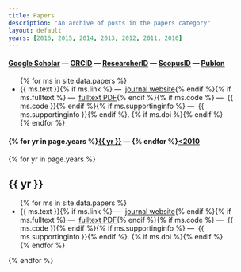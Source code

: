 ```yaml
---
title: Papers
description: "An archive of posts in the papers category"
layout: default
years: [2016, 2015, 2014, 2013, 2012, 2011, 2010]
---
```


<h4 id="papers-external"><a href="http://scholar.google.ca/citations?hl=en&user=PfC17QsAAAAJ&view_op=list_works&pagesize=100">Google Scholar</a> &mdash;
<!-- <a href="https://vm.mtmt.hu/www/index.php?AuthorID=10000580">MTMT</a> &mdash; -->
<a href="http://orcid.org/0000-0001-7337-1740">ORCID</a> &mdash;
<a href="http://www.researcherid.com/rid/B-2775-2008">ResearcherID</a> &mdash;
<a href="http://www.scopus.com/authid/detail.url?authorId=23104106300">ScopusID</a> &mdash;
<a href="https://publons.com/a/534081/">Publon</a>
</h4>

<ul>
  {% for ms in site.data.papers %}
  <li>{{ ms.text }}{% if ms.link %} &mdash; <i class="fa fa-external-link text-orange"></i>&nbsp;<a href="{{ ms.link }}">journal website</a>{% endif %}{% if ms.fulltext %} &mdash; <i class="fa fa-file-pdf-o text-orange"></i>&nbsp;<a href="{{ ms.fulltext }}">fulltext PDF</a>{% endif %}{% if ms.code %} &mdash; <i class="fa fa-file-code-o text-orange"></i>&nbsp;{{ ms.code }}{% endif %}{% if ms.supportinginfo %} &mdash; <i class="fa fa-file-code-o text-orange"></i>&nbsp;{{ ms.supportinginfo }}{% endif %}. {% if ms.doi %}<div data-badge-popover="bottom" style="display: inline-block;" data-badge-type="4" data-doi="{{ ms.doi }}" data-hide-no-mentions="true" class="altmetric-embed"></div>{% endif %}</li>
  {% endfor %}
</ul>

<h4 id="year-lookup">{% for yr in page.years %}<a href="#papers-{{ yr }}">{{ yr }}</a> &mdash; {% endfor %}<a href="https://sites.google.com/site/psolymosold/publications">&lt;2010</a></h4>

{% for yr in page.years %}
<h2 id="papers-{{ yr }}">{{ yr }}</h2>
<ul>
  {% for ms in site.data.papers %}
  <li>{{ ms.text }}{% if ms.link %} &mdash; <i class="fa fa-external-link text-orange"></i>&nbsp;<a href="{{ ms.link }}">journal website</a>{% endif %}{% if ms.fulltext %} &mdash; <i class="fa fa-file-pdf-o text-orange"></i>&nbsp;<a href="{{ ms.fulltext }}">fulltext PDF</a>{% endif %}{% if ms.code %} &mdash; <i class="fa fa-file-code-o text-orange"></i>&nbsp;{{ ms.code }}{% endif %}{% if ms.supportinginfo %} &mdash; <i class="fa fa-file-code-o text-orange"></i>&nbsp;{{ ms.supportinginfo }}{% endif %}. {% if ms.doi %}<div data-badge-popover="bottom" style="display: inline-block;" data-badge-type="4" data-doi="{{ ms.doi }}" data-hide-no-mentions="true" class="altmetric-embed"></div>{% endif %}</li>
  {% endfor %}
</ul>
{% endfor %}
